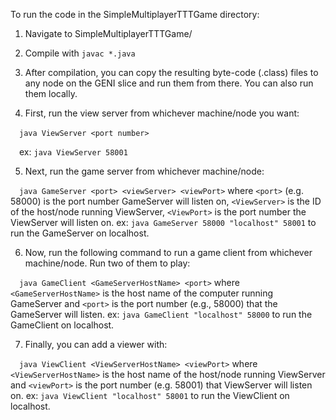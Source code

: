 To run the code in the SimpleMultiplayerTTTGame directory:

1. Navigate to SimpleMultiplayerTTTGame/

2. Compile with `javac *.java`

3. After compilation, you can copy the resulting byte-code (.class) files to any node on the GENI slice and run them from there. You can also run them locally.

4. First, run the view server from whichever machine/node you want:

&emsp;`java ViewServer <port number>`

&emsp;ex: `java ViewServer 58001`

5. Next, run the game server from whichever machine/node:

&emsp;`java GameServer <port> <viewServer> <viewPort>` where `<port>` (e.g. 58000) is the port number GameServer will listen on, `<ViewServer>` is the ID of the host/node running ViewServer, `<ViewPort>` is the port number the ViewServer will listen on. ex: `java GameServer 58000 "localhost" 58001` to run the GameServer on localhost.

6. Now, run the following command to run a game client from whichever machine/node. Run two of them to play:

&emsp;`java GameClient <GameServerHostName> <port>` where `<GameServerHostName>` is the host name of the computer running GameServer and `<port>` is the port number (e.g., 58000) that the GameServer will listen. ex: `java GameClient "localhost" 58000` to run the GameClient on localhost.

7. Finally, you can add a viewer with:

&emsp;`java ViewClient <ViewServerHostName> <viewPort>` where `<ViewServerHostName>` is the host name of the host/node running ViewServer and `<viewPort>` is the port number (e.g. 58001) that ViewServer will listen on. ex: `java ViewClient "localhost" 58001` to run the ViewClient on localhost.



 
